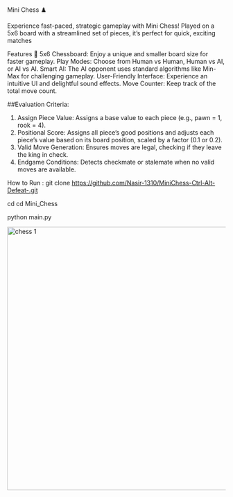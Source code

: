 Mini Chess ♟️

Experience fast-paced, strategic gameplay with Mini Chess! Played on a 5x6 board with a streamlined set of pieces, it’s perfect for quick, exciting matches

Features 🌟
5x6 Chessboard: Enjoy a unique and smaller board size for faster gameplay.
Play Modes: Choose from Human vs Human, Human vs AI, or AI vs AI.
Smart AI: The AI opponent uses standard algorithms like Min-Max for challenging gameplay.
User-Friendly Interface: Experience an intuitive UI and delightful sound effects.
Move Counter: Keep track of the total move count.

##Evaluation Criteria:
1. Assign Piece Value: Assigns a base value to each piece (e.g., pawn = 1, rook = 4).
2. Positional Score: Assigns all piece’s good positions and adjusts each piece’s value based on its board position, scaled by a factor (0.1 or 0.2).
3. Valid Move Generation: Ensures moves are legal, checking if they leave the king in check.
4. Endgame Conditions: Detects checkmate or stalemate when no valid moves are available.  

How to Run :
git clone https://github.com/Nasir-1310/MiniChess-Ctrl-Alt-Defeat-.git

cd cd Mini_Chess

python main.py




<img width="607" alt="chess 1" src="https://github.com/user-attachments/assets/ae58606b-4f6c-4051-bb76-141be9f81a49">


